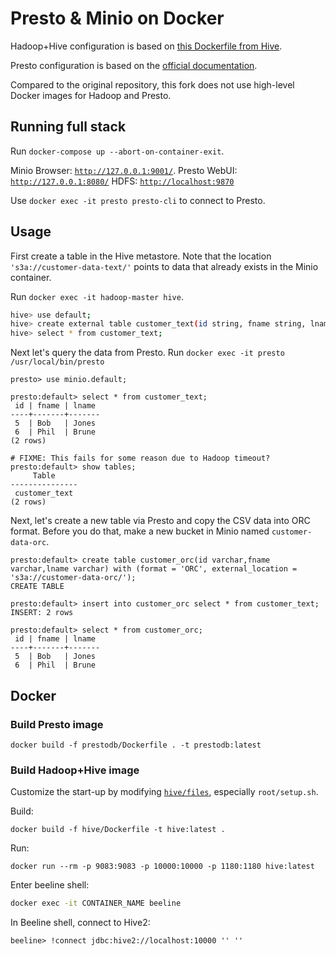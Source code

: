 # Presto & Minio on Docker

Hadoop+Hive configuration is based on [this Dockerfile from Hive](https://github.com/prestodb/docker-images/blob/master/prestodb/hive3.1-hive/Dockerfile).

Presto configuration is based on the [official documentation](https://prestodb.io/docs/current/installation/deployment.html).

Compared to the original repository, this fork does not use high-level Docker images for Hadoop and Presto.

##  Running full stack

Run `docker-compose up --abort-on-container-exit`.

Minio Browser: [`http://127.0.0.1:9001/`](http://localhost:9001).
Presto WebUI: [`http://127.0.0.1:8080/`](http://localhost:8080)
HDFS: [`http://localhost:9870`](http://localhost:9870)

Use `docker exec -it presto presto-cli` to connect to Presto.

## Usage

First create a table in the Hive metastore. Note that the location `'s3a://customer-data-text/'` points to data that already exists in the Minio container.

Run `docker exec -it hadoop-master hive`. 

```bash
hive> use default;
hive> create external table customer_text(id string, fname string, lname string) ROW FORMAT DELIMITED FIELDS TERMINATED BY ',' STORED AS TEXTFILE location 's3a://customer-data-text/';
hive> select * from customer_text;
```

Next let's query the data from Presto. Run `docker exec -it presto /usr/local/bin/presto`

```
presto> use minio.default;

presto:default> select * from customer_text;
 id | fname | lname 
----+-------+-------
 5  | Bob   | Jones 
 6  | Phil  | Brune 
(2 rows)

# FIXME: This fails for some reason due to Hadoop timeout?
presto:default> show tables;
     Table     
---------------  
 customer_text 
(2 rows)
```

Next, let's create a new table via Presto and copy the CSV data into ORC format. Before you do that, make a new bucket in Minio named `customer-data-orc`.

```
presto:default> create table customer_orc(id varchar,fname varchar,lname varchar) with (format = 'ORC', external_location = 's3a://customer-data-orc/');
CREATE TABLE

presto:default> insert into customer_orc select * from customer_text;
INSERT: 2 rows

presto:default> select * from customer_orc;
 id | fname | lname 
----+-------+-------
 5  | Bob   | Jones 
 6  | Phil  | Brune
```

## Docker

### Build Presto image

```
docker build -f prestodb/Dockerfile . -t prestodb:latest
```

### Build Hadoop+Hive image

Customize the start-up by modifying [`hive/files`](./hive/files), especially `root/setup.sh`.

Build:

```
docker build -f hive/Dockerfile -t hive:latest .
```

Run:

```
docker run --rm -p 9083:9083 -p 10000:10000 -p 1180:1180 hive:latest
```

Enter beeline shell:

```bash
docker exec -it CONTAINER_NAME beeline
```

In Beeline shell, connect to Hive2:

```
beeline> !connect jdbc:hive2://localhost:10000 '' ''
```